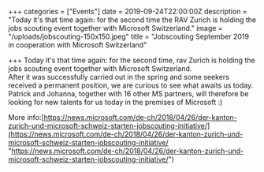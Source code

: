 +++
categories = ["Events"]
date = 2019-09-24T22:00:00Z
description = "Today it's that time again: for the second time the RAV Zurich is holding the jobs scouting event together with Microsoft Switzerland."
image = "/uploads/jobscouting-150x150.jpeg"
title = "Jobscouting September 2019 in cooperation with Microsoft Switzerland"

+++
Today it's that time again: for the second time, rav Zurich is holding the jobs scouting event together with Microsoft Switzerland.  
After it was successfully carried out in the spring and some seekers received a permanent position, we are curious to see what awaits us today.  
Patrick and Johanna, together with 16 other MS partners, will therefore be looking for new talents for us today in the premises of Microsoft :)

More info:[https://news.microsoft.com/de-ch/2018/04/26/der-kanton-zurich-und-microsoft-schweiz-starten-jobscouting-initiative/](https://news.microsoft.com/de-ch/2018/04/26/der-kanton-zurich-und-microsoft-schweiz-starten-jobscouting-initiative/ "https://news.microsoft.com/de-ch/2018/04/26/der-kanton-zurich-und-microsoft-schweiz-starten-jobscouting-initiative/")